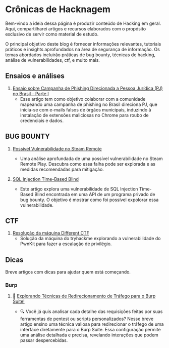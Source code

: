 # Crônicas de Hacknagem

Bem-vindo a ideia dessa página é produzir conteúdo de Hacking em geral. Aqui, compartilharei artigos e recursos elaborados com o propósito exclusivo de servir como material de estudo.

O principal objetivo deste blog é fornecer informações relevantes, tutoriais práticos e insights aprofundados na área de segurança de informação. Os temas abordados incluirão práticas de bug bounty, técnicas de hacking, análise de vulnerabilidades, ctf, e muito mais.

## Ensaios e análises

1. [Ensaio sobre Campanha de Phishing Direcionada a Pessoa Jurídica (PJ) no Brasil - Parte I](articles/ensaio-sobre-campanha-phishing-contra-pj/ensaio.md)
    - Esse artigo tem como objetivo colaborar com a comunidade mapeando uma campanha de phishing no Brasil direciona PJ, que inicia-se com e-mails falsos de órgãos municipais, induzindo à instalação de extensões maliciosas no Chrome para roubo de credenciais e dados.

## BUG BOUNTY

1. [Possível Vulnerabilidade no Steam Remote](articles/steam/steamRemote.md)
    - Uma análise aprofundada de uma possível vulnerabilidade no Steam Remote Play. Descubra como essa falha pode ser explorada e as medidas recomendadas para mitigação.

2. [SQL Injection Time-Based Blind](articles/bughunt/SQLiTimeBasedBlind.md)
    - Este artigo explora uma vulnerabilidade de SQL Injection Time-Based Blind encontrada em uma API de um programa privado de bug bounty. O objetivo é mostrar como foi possível expolorar essa vulnerabilidade.

## CTF

1. [Resolução da máquina Different CTF](articles/tryhackme/DifferentCTF.md)
    - Solução da máquina do tryhackme explorando a vulnerabilidade do PwnKit para fazer a escalação de privilégio.

## Dicas

Breve artigos com dicas para ajudar quem está começando.

### Burp

1. 🎯 [Explorando Técnicas de Redirecionamento de Tráfego para o Burp Suite!](articles/burp/redirectBurp.md)

    - 🔍 Você já quis analisar cada detalhe das requisições feitas por suas ferramentas de pentest ou scripts personalizados? Nesse breve artigo ensino uma técnica valiosa para redirecionar o tráfego de uma interface diretamente para o Burp Suite. Essa configuração permite uma análise detalhada e precisa, revelando interações que podem passar despercebidas.
